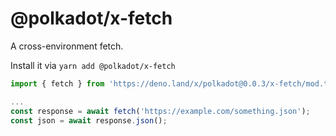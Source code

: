 # @polkadot/x-fetch

A cross-environment fetch.

Install it via `yarn add @polkadot/x-fetch`

```js
import { fetch } from 'https://deno.land/x/polkadot@0.0.3/x-fetch/mod.ts';

...
const response = await fetch('https://example.com/something.json');
const json = await response.json();
```

